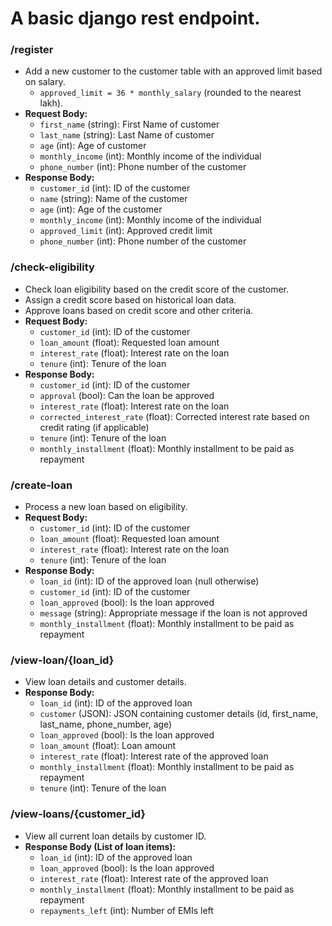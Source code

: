 # A basic django rest endpoint.

### /register

- Add a new customer to the customer table with an approved limit based on salary.
  - `approved_limit = 36 * monthly_salary` (rounded to the nearest lakh).
- **Request Body:**
  - `first_name` (string): First Name of customer
  - `last_name` (string): Last Name of customer
  - `age` (int): Age of customer
  - `monthly_income` (int): Monthly income of the individual
  - `phone_number` (int): Phone number of the customer
- **Response Body:**
  - `customer_id` (int): ID of the customer
  - `name` (string): Name of the customer
  - `age` (int): Age of the customer
  - `monthly_income` (int): Monthly income of the individual
  - `approved_limit` (int): Approved credit limit
  - `phone_number` (int): Phone number of the customer

### /check-eligibility

- Check loan eligibility based on the credit score of the customer.
- Assign a credit score based on historical loan data.
- Approve loans based on credit score and other criteria.
- **Request Body:**
  - `customer_id` (int): ID of the customer
  - `loan_amount` (float): Requested loan amount
  - `interest_rate` (float): Interest rate on the loan
  - `tenure` (int): Tenure of the loan
- **Response Body:**
  - `customer_id` (int): ID of the customer
  - `approval` (bool): Can the loan be approved
  - `interest_rate` (float): Interest rate on the loan
  - `corrected_interest_rate` (float): Corrected interest rate based on credit rating (if applicable)
  - `tenure` (int): Tenure of the loan
  - `monthly_installment` (float): Monthly installment to be paid as repayment

### /create-loan

- Process a new loan based on eligibility.
- **Request Body:**
  - `customer_id` (int): ID of the customer
  - `loan_amount` (float): Requested loan amount
  - `interest_rate` (float): Interest rate on the loan
  - `tenure` (int): Tenure of the loan
- **Response Body:**
  - `loan_id` (int): ID of the approved loan (null otherwise)
  - `customer_id` (int): ID of the customer
  - `loan_approved` (bool): Is the loan approved
  - `message` (string): Appropriate message if the loan is not approved
  - `monthly_installment` (float): Monthly installment to be paid as repayment

### /view-loan/{loan_id}

- View loan details and customer details.
- **Response Body:**
  - `loan_id` (int): ID of the approved loan
  - `customer` (JSON): JSON containing customer details (id, first_name, last_name, phone_number, age)
  - `loan_approved` (bool): Is the loan approved
  - `loan_amount` (float): Loan amount
  - `interest_rate` (float): Interest rate of the approved loan
  - `monthly_installment` (float): Monthly installment to be paid as repayment
  - `tenure` (int): Tenure of the loan

### /view-loans/{customer_id}

- View all current loan details by customer ID.
- **Response Body (List of loan items):**
  - `loan_id` (int): ID of the approved loan
  - `loan_approved` (bool): Is the loan approved
  - `interest_rate` (float): Interest rate of the approved loan
  - `monthly_installment` (float): Monthly installment to be paid as repayment
  - `repayments_left` (int): Number of EMIs left